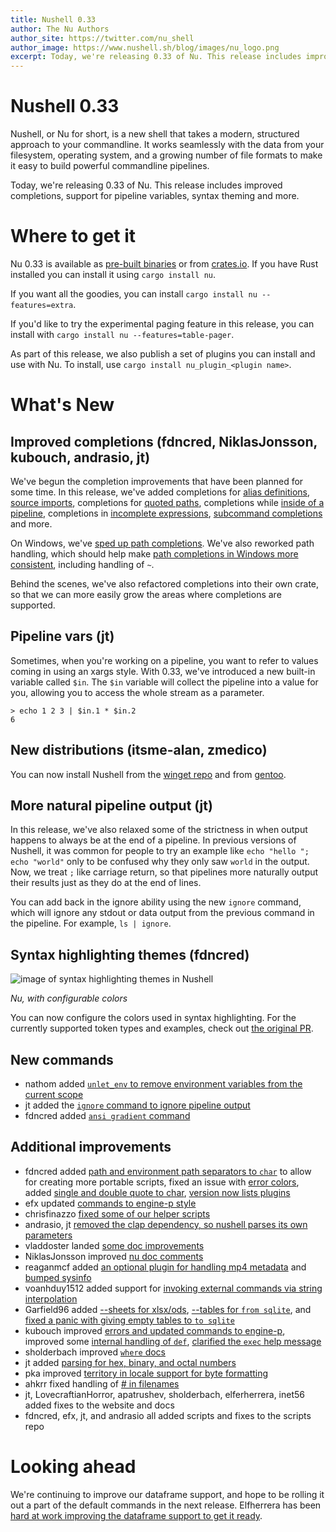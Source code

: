 ```yaml
---
title: Nushell 0.33
author: The Nu Authors
author_site: https://twitter.com/nu_shell
author_image: https://www.nushell.sh/blog/images/nu_logo.png
excerpt: Today, we're releasing 0.33 of Nu. This release includes improved completions, support for pipeline variables, syntax theming and more.
---
```


# Nushell 0.33

Nushell, or Nu for short, is a new shell that takes a modern, structured approach to your commandline. It works seamlessly with the data from your filesystem, operating system, and a growing number of file formats to make it easy to build powerful commandline pipelines.

Today, we're releasing 0.33 of Nu. This release includes improved completions, support for pipeline variables, syntax theming and more.

<!-- more -->

# Where to get it

Nu 0.33 is available as [pre-built binaries](https://github.com/nushell/nushell/releases/tag/0.33.0) or from [crates.io](https://crates.io/crates/nu). If you have Rust installed you can install it using `cargo install nu`.

If you want all the goodies, you can install `cargo install nu --features=extra`.

If you'd like to try the experimental paging feature in this release, you can install with `cargo install nu --features=table-pager`.

As part of this release, we also publish a set of plugins you can install and use with Nu. To install, use `cargo install nu_plugin_<plugin name>`.

# What's New

## Improved completions (fdncred, NiklasJonsson, kubouch, andrasio, jt)

We've begun the completion improvements that have been planned for some time. In this release, we've added completions for [alias definitions](https://github.com/nushell/nushell/pull/3594), [source imports](https://github.com/nushell/nushell/pull/3589), completions for [quoted paths](https://github.com/nushell/nushell/pull/3577), completions while [inside of a pipeline](https://github.com/nushell/nushell/pull/3575), completions in [incomplete expressions](https://github.com/nushell/nushell/pull/3564), [subcommand completions](https://github.com/nushell/nushell/pull/3571) and more.

On Windows, we've [sped up path completions](https://github.com/nushell/nushell/pull/3665). We've also reworked path handling, which should help make [path completions in Windows more consistent](https://github.com/nushell/nushell/pull/3653), including handling of `~`.

Behind the scenes, we've also refactored completions into their own crate, so that we can more easily grow the areas where completions are supported.

## Pipeline vars (jt)

Sometimes, when you're working on a pipeline, you want to refer to values coming in using an xargs style. With 0.33, we've introduced a new built-in variable called `$in`. The `$in` variable will collect the pipeline into a value for you, allowing you to access the whole stream as a parameter.

```nushell
> echo 1 2 3 | $in.1 * $in.2
6
```

## New distributions (itsme-alan, zmedico)

You can now install Nushell from the [winget repo](https://github.com/microsoft/winget-pkgs/pull/17428) and from [gentoo](https://packages.gentoo.org/packages/app-shells/nushell).

## More natural pipeline output (jt)

In this release, we've also relaxed some of the strictness in when output happens to always be at the end of a pipeline. In previous versions of Nushell, it was common for people to try an example like `echo "hello "; echo "world"` only to be confused why they only saw `world` in the output. Now, we treat `;` like carriage return, so that pipelines more naturally output their results just as they do at the end of lines.

You can add back in the ignore ability using the new `ignore` command, which will ignore any stdout or data output from the previous command in the pipeline. For example, `ls | ignore`.

## Syntax highlighting themes (fdncred)

![image of syntax highlighting themes in Nushell](../assets/images/0_32_themes.png)

_Nu, with configurable colors_

You can now configure the colors used in syntax highlighting. For the currently supported token types and examples, check out [the original PR](https://github.com/nushell/nushell/pull/3606).

## New commands

- nathom added [`unlet_env` to remove environment variables from the current scope](https://github.com/nushell/nushell/pull/3629)
- jt added the [`ignore` command to ignore pipeline output](https://github.com/nushell/nushell/pull/3643)
- fdncred added [`ansi gradient` command](https://github.com/nushell/nushell/pull/3570)

## Additional improvements

- fdncred added [path and environment path separators to `char`](https://github.com/nushell/nushell/pull/3660) to allow for creating more portable scripts, fixed an issue with [error colors](https://github.com/nushell/nushell/pull/3634), added [single and double quote to char](https://github.com/nushell/nushell/pull/3601), [version now lists plugins](https://github.com/nushell/nushell/pull/3548)
- efx updated [commands to engine-p style](https://github.com/nushell/nushell/pull/3649)
- chrisfinazzo [fixed some of our helper scripts](https://github.com/nushell/nushell/pull/3635)
- andrasio, jt [removed the clap dependency, so nushell parses its own parameters](https://github.com/nushell/nushell/pull/3632)
- vladdoster landed [some doc improvements](https://github.com/nushell/nushell/pull/3630)
- NiklasJonsson improved [nu doc comments](https://github.com/nushell/nushell/pull/3628)
- reaganmcf added [an optional plugin for handling mp4 metadata](https://github.com/nushell/nushell/pull/3618) and [bumped sysinfo](https://github.com/nushell/nushell/pull/3561)
- voanhduy1512 added support for [invoking external commands via string interpolation](https://github.com/nushell/nushell/pull/3611)
- Garfield96 added [--sheets for xlsx/ods](https://github.com/nushell/nushell/pull/3600), [--tables for `from sqlite`](https://github.com/nushell/nushell/pull/3529), and [fixed a panic with giving empty tables to `to sqlite`](https://github.com/nushell/nushell/pull/3522)
- kubouch improved [errors and updated commands to engine-p](https://github.com/nushell/nushell/pull/3588), improved some [internal handling of `def`](https://github.com/nushell/nushell/pull/3580), [clarified the `exec` help message](https://github.com/nushell/nushell/pull/3588)
- sholderbach improved [`where` docs](https://github.com/nushell/nushell/pull/3573)
- jt added [parsing for hex, binary, and octal numbers](https://github.com/nushell/nushell/pull/3562)
- pka improved [territory in locale support for byte formatting](https://github.com/nushell/nushell/pull/3560)
- ahkrr fixed handling of [# in filenames](https://github.com/nushell/nushell/pull/3524)
- jt, LovecraftianHorror, apatrushev, sholderbach, elferherrera, inet56 added fixes to the website and docs
- fdncred, efx, jt, and andrasio all added scripts and fixes to the scripts repo

# Looking ahead

We're continuing to improve our dataframe support, and hope to be rolling it out a part of the default commands in the next release. Elfherrera has been [hard at work improving the dataframe support to get it ready](https://github.com/nushell/nushell/pull/3608).
